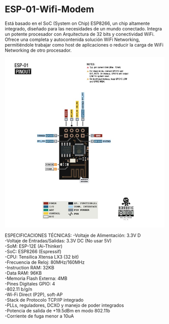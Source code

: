 # ESP-01-Wifi-Modem
Está basado en el SoC (System on Chip) ESP8266, un chip altamente integrado, diseñado para las necesidades de un mundo conectado. Integra un potente procesador con Arquitectura de 32 bits y conectividad WiFi. Ofrece una completa y autocontenida solución WiFi Networking, permitiéndole trabajar como host de aplicaciones o reducir la carga de WiFi Networking de otro procesador.

![](Modem.jpg)

ESPECIFICACIONES TÉCNICAS: 
        -Voltaje de Alimentación: 3.3V D  
        -Voltaje de Entradas/Salidas: 3.3V DC (No usar 5V)  
        -SoM: ESP-12E (Ai-Thinker)  
        -SoC: ESP8266 (Espressif)  
        -CPU: Tensilica Xtensa LX3 (32 bit)  
        -Frecuencia de Reloj: 80MHz/160MHz  
        -Instruction RAM: 32KB  
        -Data RAM: 96KB  
        -Memoria Flash Externa: 4MB  
        -Pines Digitales GPIO: 4  
        -802.11 b/g/n  
        -Wi-Fi Direct (P2P), soft-AP  
        -Stack de Protocolo TCP/IP integrado  
        -PLLs, reguladores, DCXO y manejo de poder integrados  
        -Potencia de salida de +19.5dBm en modo 802.11b  
        -Corriente de fuga menor a 10uA  
        

